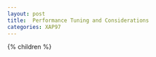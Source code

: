 ```yaml
---
layout: post
title:  Performance Tuning and Considerations
categories: XAP97
---
```


{% children %}
